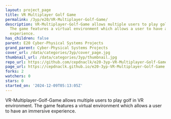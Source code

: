 ```yaml
---
layout: project_page
title: VR Multiplayer Golf Game
permalink: /3yp/e20/VR-Multiplayer-Golf-Game/
description: VR-Multiplayer-Golf-Game allows multiple users to play golf in VR environment.
  The game features a virtual environment which allows a user to have an immersive
  experience.
has_children: false
parent: E20 Cyber-Physical Systems Projects
grand_parent: Cyber-Physical Systems Projects
cover_url: /data/categories/3yp/cover_page.jpg
thumbnail_url: /data/categories/3yp/thumbnail.jpg
repo_url: https://github.com/cepdnaclk/e20-3yp-VR-Multiplayer-Golf-Game
page_url: https://cepdnaclk.github.io/e20-3yp-VR-Multiplayer-Golf-Game
forks: 2
watchers: 0
stars: 0
started_on: '2024-12-09T05:13:05Z'
---
```


VR-Multiplayer-Golf-Game allows multiple users to play golf in VR environment. The game features a virtual environment which allows a user to have an immersive experience.